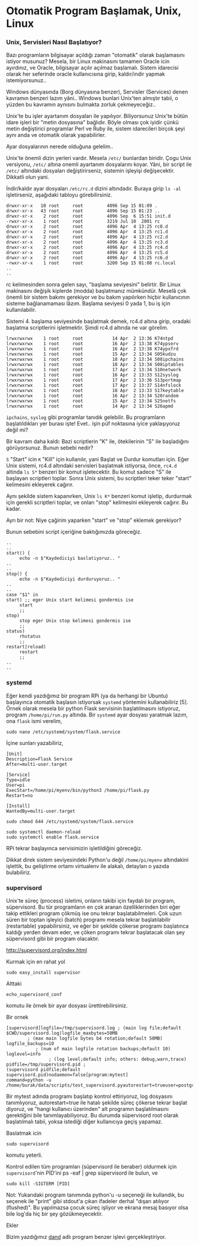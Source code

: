 # Otomatik Program Başlamak, Unix, Linux

### Unix, Servisleri Nasıl Başlatıyor?

Bazı programların bilgisayar açıldığı zaman "otomatik" olarak
başlamasını istiyor musunuz? Mesela, bir Linux makinasını tamamen
Oracle icin ayırdınız, ve Oracle, bilgisayar açılır açılmaz
başlamalı. Sistem idarecisi olarak her seferinde oracle kullanıcısına
girip, kaldır/indir yapmak istemiyorsunuz..

Windows dünyasında (Borg dünyasına benzer), Servisler (Services) denen
kavramın benzeri lazım yâni.. Windows bunlari Unix'ten almıştır tabii,
o yüzden bu kavramın aynısını bulmakta zorluk çekmeyeceğiz..

Unix'te bu işler ayartanım dosyaları ile yapılıyor. Biliyorsunuz
Unix'te bütün idare işleri bir "metin dosyasına" bağlıdır. Böyle
olması çok iyidir çünkü metin değiştirici programlar Perl ve Ruby ile,
sistem idarecileri birçok şeyi aynı anda ve otomatik olarak
yapabilirler.

Ayar dosyalarının nerede olduğuna gelelim..

Unix'te önemli dizin yerleri vardır. Mesela `/etc/` bunlardan
biridir. Çogu Unix versiyonu, `/etc/` altına onemli ayartanım
dosyalarını koyar. Yâni, bir script ile `/etc/` altındaki dosyaları
değiştirirseniz, sistemin işleyişi değişecektir. Dikkatli olun yani.

İndir/kaldır ayar dosyaları `/etc/rc.d` dizini altındadır. Buraya
girip `ls -al` işletirseniz, aşağıdaki tabloyu görebilirsiniz.

```
drwxr-xr-x   10 root     root         4096 Sep 15 01:09 .
drwxr-xr-x   43 root     root         4096 Sep 15 01:23 ..
drwxr-xr-x    2 root     root         4096 Sep  6 15:51 init.d
-rwxr-xr-x    1 root     root         3219 Jul 10  2001 rc
drwxr-xr-x    2 root     root         4096 Apr  4 13:25 rc0.d
drwxr-xr-x    2 root     root         4096 Apr  4 13:25 rc1.d
drwxr-xr-x    2 root     root         4096 Apr  4 13:25 rc2.d
drwxr-xr-x    2 root     root         4096 Apr  4 13:25 rc3.d
drwxr-xr-x    2 root     root         4096 Apr  4 13:25 rc4.d
drwxr-xr-x    2 root     root         4096 Apr  4 13:25 rc5.d
drwxr-xr-x    2 root     root         4096 Apr  4 13:25 rc6.d
-rwxr-xr-x    1 root     root         3200 Sep 15 01:08 rc.local
..
..
```

rc kelimesinden sonra gelen sayı, "başlama seviyesini" belirtir. Bir
Linux makinasını değişik kiplerde (modda) başlatmanız
mümkündür. Meselâ çok önemli bir sistem bakımı gerekiyor ve bu bakım
yapılırken hiçbir kullanıcının sisteme bağlanamaması lâzım. Başlama
seviyesi 0 yada 1, bu iş için kullanılabilir.

Sistemi 4. başlama seviyesinde başlatmak demek, rc4.d altına girip,
oradaki başlatma scriptlerini işletmektir. Şimdi rc4.d altında ne var
görelim.

```
lrwxrwxrwx    1 root     root           14 Apr  2 13:36 K74ntpd
lrwxrwxrwx    1 root     root           16 Apr  2 13:38 K74ypserv
lrwxrwxrwx    1 root     root           16 Apr  2 13:38 K74ypxfrd
lrwxrwxrwx    1 root     root           15 Apr  2 13:34 S05kudzu
lrwxrwxrwx    1 root     root           18 Apr  2 13:34 S08ipchains
lrwxrwxrwx    1 root     root           18 Apr  2 13:34 S08iptables
lrwxrwxrwx    1 root     root           17 Apr  2 13:34 S10network
lrwxrwxrwx    1 root     root           16 Apr  2 13:33 S12syslog
lrwxrwxrwx    1 root     root           17 Apr  2 13:36 S13portmap
lrwxrwxrwx    1 root     root           17 Apr  2 13:37 S14nfslock
lrwxrwxrwx    1 root     root           18 Apr  2 13:33 S17keytable
lrwxrwxrwx    1 root     root           16 Apr  2 13:34 S20random
lrwxrwxrwx    1 root     root           15 Apr  2 13:34 S25netfs
lrwxrwxrwx    1 root     root           14 Apr  2 13:34 S26apmd
```

`ipchains`, `syslog` gibi programlar tanıdık gelebilir. Bu
programların başlatıldıkları yer burası işte! Evet.. işin püf
noktasına iyice yaklaşıyoruz değil mi?

Bir kavram daha kaldı: Bazi scriptlerin "K" ile, ötekilerinin "S" ile
başladığını görüyorsunuz. Bunun sebebi nedir?

`S` "Start" icin `K` "Kill" için kullanılır, yani Başlat ve Durdur
komutları için. Eğer Unix sistemi, rc4.d altındaki servisleri
başlatmak istiyorsa, önce, `rc4.d` altinda `ls S*` benzeri bir komut
işletecektir. Bu komut sadece "S" ile başlayan scriptleri
toplar. Sonra Unix sistemi, bu scriptleri teker teker "start"
kelimesini ekleyerek cağırır.

Aynı şekilde sistem kapanırken, Unix `ls K*` benzeri komut işletip,
durdurmak için gerekli scriptleri toplar, ve onları "stop" kelimesini
ekleyerek cağırır. Bu kadar.

Ayrı bir not: Niye çağirim yaparken "start" ve "stop" eklemek
gerekiyor?

Bunun sebebini script içeriğine baktığımızda göreceğiz.

```
..
..
start() {
     echo -n $"Kaydediciyi baslatiyoruz.. "
..
..
stop() {
     echo -n $"Kaydediciyi durduruyoruz.. "
..
..
case "$1" in
start) ;; eger Unix start kelimesi gondermis ise
     start
     ;;
stop)
     stop eger Unix stop kelimesi gondermis ise
     ;;
status)
     rhstatus
     ;;
restart|reload)
     restart
     ;;
..
..
```

### systemd

Eğer kendi yazdığımız bir program RPi (ya da herhangi bir Ubuntu)
başlayınca otomatik başlasın istiyorsak `systemd` yöntemini
kullanabiliriz [5]. Örnek olarak mesela bir python Flask servisinin
başlatılmasını istiyoruz, program `/home/pi/run.py` altında. Bir
`systemd` ayar dosyası yaratmak lazım, ona `flask` ismi verelim,

```
sudo nano /etc/systemd/system/flask.service
```

İçine sunları yazabiliriz,

```
[Unit]
Description=Flask Service
After=multi-user.target

[Service]
Type=idle
User=pi
ExecStart=/home/pi/myenv/bin/python3 /home/pi/flask.py
Restart=no

[Install]
WantedBy=multi-user.target
```

```
sudo chmod 644 /etc/systemd/system/flask.service
```

```
sudo systemctl daemon-reload
sudo systemctl enable flask.service
```

RPi tekrar başlayınca servisimizin işletildiğini göreceğiz.

Dikkat direk sistem seviyesindeki Python'u değil `/home/pi/myenv`
altındakini işlettik, bu geliştirme ortamı virtualenv ile alakalı,
detayları o yazıda bulabiliriz.

### supervisord

Unix'te süreç (process) isletimi, onların takibi için faydalı bir
program, süpervisord. Bu tür programların en çok aranan
özelliklerinden biri eğer takip ettikleri program çökmüş ise onu
tekrar başlatabilmeleri. Çok uzun süren bir toptan işleyici (batch)
programı mesela tekrar başlatılabilir (restartable) yapabilirsiniz, ve
eğer bir şekilde çökerse programı başlatınca kaldığı yerden devam
eder, ve çöken programı tekrar başlatacak olan şey süpervisord gibi
bir program olacaktır.

http://supervisord.org/index.html

Kurmak için en rahat yol

```
sudo easy_install supervisor
```

Alttaki


```
echo_supervisord_conf
```

komutu ile örnek bir ayar dosyası ürettirebilirsiniz.

Bir ornek

```
[supervisord]logfile=/tmp/supervisord.log ; (main log file;default $CWD/supervisord.log)logfile_maxbytes=50MB
        ; (max main logfile bytes b4 rotation;default 50MB)
logfile_backups=10
           ; (num of main logfile rotation backups;default 10)
loglevel=info
                ; (log level;default info; others: debug,warn,trace)
pidfile=/tmp/supervisord.pid ;
(supervisord pidfile;default supervisord.pid)nodaemon=false[program:mytest]
command=python -u /home/burak/data/scripts/test_supervisord.pyautorestart=trueuser=postgresredirect_stderr=truestdout_logfile=/tmp/test_supervisord.log
```

Bir mytest adında programı başlatıp kontrol ettiriyoruz, log dosyasını
tanımlıyoruz, autorestart=true ile hatalı şekilde süreç çökerse tekrar
başlat diyoruz, ve "hangi kullanıcı üzerinden" alt programın
başlatılmasını gerektiğini bile tanımlayabiliyoruz. Bu durumda
süpervisord root olarak başlatılmalı tabii, yoksa istediği diğer
kullanıcıya geçiş yapamaz.

Baslatmak icin 

```
sudo supervisord
```

komutu yeterli.

Kontrol edilen tüm programları (süpervisord ile beraber) oldurmek için
`supervisord`'nin PİD'ini ps -eaf | grep süpervisord ile bulun, ve

```
sudo kill -SIGTERM [PID]
```

Not: Yukarıdaki program tanımında python'u -u seçeneği ile kullandık,
bu seçenek ile "print" gibi stdout'a çıkan ifadeler derhal "dışarı
atılıyor (flushed)". Bu yapılmazsa çocuk süreç işliyor ve ekrana mesaj
basıyor olsa bile log'da hiç bir şey gözükmeyecektir.

Ekler

Bizim yazdığımız [dand](https://github.com/burakbayramlı/kod/tree/master/dand) adlı
program benzer işlevi gerçekleştiriyor.

